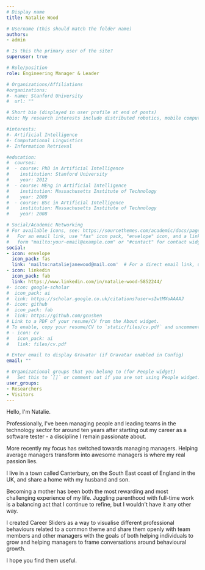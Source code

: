 ```yaml
---
# Display name
title: Natalie Wood

# Username (this should match the folder name)
authors:
- admin

# Is this the primary user of the site?
superuser: true

# Role/position
role: Engineering Manager & Leader

# Organizations/Affiliations
#organizations:
#- name: Stanford University
#  url: ""

# Short bio (displayed in user profile at end of posts)
#bio: My research interests include distributed robotics, mobile computing and programmable matter.

#interests:
#- Artificial Intelligence
#- Computational Linguistics
#- Information Retrieval

#education:
#  courses:
#  - course: PhD in Artificial Intelligence
#    institution: Stanford University
#    year: 2012
#  - course: MEng in Artificial Intelligence
#    institution: Massachusetts Institute of Technology
#    year: 2009
#  - course: BSc in Artificial Intelligence
#    institution: Massachusetts Institute of Technology
#    year: 2008

# Social/Academic Networking
# For available icons, see: https://sourcethemes.com/academic/docs/page-builder/#icons
#   For an email link, use "fas" icon pack, "envelope" icon, and a link in the
#   form "mailto:your-email@example.com" or "#contact" for contact widget.
social:
- icon: envelope
  icon_pack: fas
  link: 'mailto:nataliejanewood@mail.com'  # For a direct email link, use "mailto:test@example.org".
- icon: linkedin
  icon_pack: fab
  link: https://www.linkedin.com/in/natalie-wood-5852244/
#- icon: google-scholar
#  icon_pack: ai
#  link: https://scholar.google.co.uk/citations?user=sIwtMXoAAAAJ
#- icon: github
#  icon_pack: fab
#  link: https://github.com/gcushen
# Link to a PDF of your resume/CV from the About widget.
# To enable, copy your resume/CV to `static/files/cv.pdf` and uncomment the lines below.
# - icon: cv
#   icon_pack: ai
#   link: files/cv.pdf

# Enter email to display Gravatar (if Gravatar enabled in Config)
email: ""

# Organizational groups that you belong to (for People widget)
#   Set this to `[]` or comment out if you are not using People widget.
user_groups:
- Researchers
- Visitors
---
```


Hello, I'm Natalie.

Professionally, I've been managing people and leading teams in the technology sector for around ten years after starting out my career as a software tester - a discipline I remain passionate about.

More recently my focus has switched towards managing managers. Helping average managers transform into awesome managers is where my real passion lies.

I live in a town called Canterbury, on the South East coast of England in the UK, and share a home with my husband and son.

Becoming a mother has been both the most rewarding and most challenging experience of my life. Juggling parenthood with full-time work is a balancing act that I continue to refine, but I wouldn't have it any other way.

I created Career Sliders as a way to visualise different professional behaviours related to a common theme and share them openly with team members and other managers with the goals of both helping individuals to grow and helping managers to frame conversations around behavioural growth.

I hope you find them useful.
